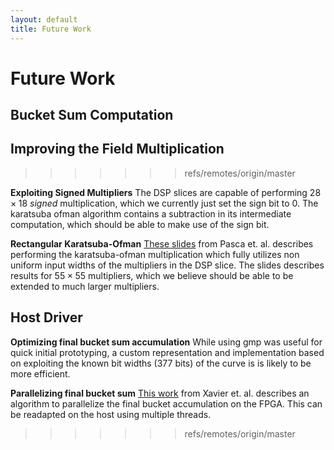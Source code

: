 ```yaml
---
layout: default
title: Future Work
---
```


# Future Work

## Bucket Sum Computation

## Improving the Field Multiplication
>>>>>>> refs/remotes/origin/master

**Exploiting Signed Multipliers** The DSP slices are capable of performing
$28 × 18$ _signed_ multiplication, which we currently just set the sign bit to 0.
The karatsuba ofman algorithm contains a subtraction in its intermediate
computation, which should be able to make use of the sign bit.

**Rectangular Karatsuba-Ofman** [These slides](http://www.bogdan-pasca.org/resources/talks/Karatsuba.pdf)
from Pasca et. al. describes performing the karatsuba-ofman multiplication
which fully utilizes non uniform input widths of the multipliers in the DSP
slice. The slides describes results for $55 × 55$ multipliers, which we believe
should be able to be extended to much larger multipliers.

## Host Driver

**Optimizing final bucket sum accumulation** While using gmp was useful for
quick initial prototyping, a custom representation and implementation based on
exploiting the known bit widths (377 bits) of the curve is is likely to be more
efficient.

**Parallelizing final bucket sum** [This work](https://eprint.iacr.org/2022/999.pdf)
from Xavier et. al. describes an algorithm to parallelize the final bucket
accumulation on the FPGA. This can be readapted on the host using multiple
threads.
>>>>>>> refs/remotes/origin/master
